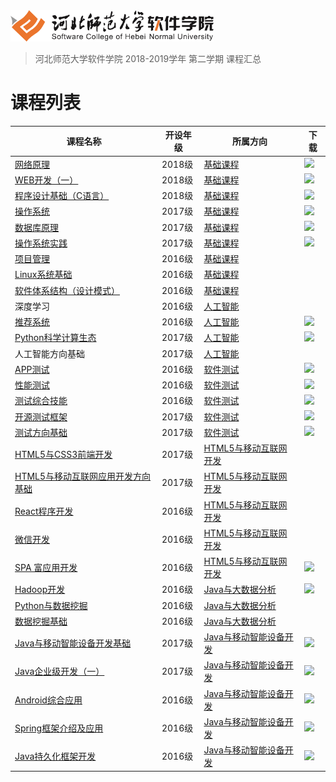 <img src="./image/logo.png" height="50" />

> 河北师范大学软件学院 2018-2019学年 第二学期 课程汇总

# 课程列表

|课程名称|开设年级|所属方向|下载|
|-------|-------|-------|-------|
|[网络原理](https://github.com/edu2act/course-NetWork/tree/2018-2019-2st) | 2018级 | [基础课程](./courses/基础课程) |[![](https://img.shields.io/badge/term-2018--2019--1st-9cf.svg)](https://github.com/edu2act/course-NetWork/releases/tag/2018-2019-2st) |
|[WEB开发（一）](https://github.com/edu2act/course-web1/tree/2018-2019-2st) | 2018级 | [基础课程](./courses/基础课程) |[![](https://img.shields.io/badge/term-2018--2019--1st-9cf.svg)](https://github.com/edu2act/course-web1/releases/tag/2018-2019-2st) |
|[程序设计基础（C语言）](https://github.com/edu2act/course-C/tree/2018-2019-2st) | 2018级 | [基础课程](./courses/基础课程) |[![](https://img.shields.io/badge/term-2018--2019--1st-9cf.svg)](https://github.com/edu2act/course-C/releases/tag/2018-2019-2st) |
|[操作系统](https://github.com/edu2act/course-OS/tree/2018-2019-2st) | 2017级 | [基础课程](./courses/基础课程) |[![](https://img.shields.io/badge/term-2018--2019--1st-9cf.svg)](https://github.com/edu2act/course-OS/releases/tag/2018-2019-2st) |
|[数据库原理](https://github.com/edu2act/course-DataBase/tree/2018-2019-2st) | 2017级 | [基础课程](./courses/基础课程) |[![](https://img.shields.io/badge/term-2018--2019--1st-9cf.svg)](https://github.com/edu2act/course-DataBase/releases/tag/2018-2019-2st) |
|[操作系统实践](https://github.com/edu2act/course-os-practice/tree/2018-2019-2st) | 2017级 | [基础课程](./courses/基础课程) |[![](https://img.shields.io/badge/term-2018--2019--1st-9cf.svg)](https://github.com/edu2act/course-os-practice/releases/tag/2018-2019-2st) |
|[项目管理](https://github.com/edu2act/course-IT-Project-Management/) | 2016级 | [基础课程](./courses/基础课程) | |
|[Linux系统基础](https://github.com/edu2act/course-linux-system/) | 2016级 | [基础课程](./courses/基础课程) | |
|[软件体系结构（设计模式）](https://github.com/edu2act/course-Software-architecture/) | 2016级 | [基础课程](./courses/基础课程) | |
|深度学习 | 2016级 | [人工智能](./courses/人工智能) | |
|[推荐系统](https://github.com/edu2act/course-Recommender-Systems/tree/2018-2019-2st) | 2016级 | [人工智能](./courses/人工智能) |[![](https://img.shields.io/badge/term-2018--2019--1st-9cf.svg)](https://github.com/edu2act/course-Recommender-Systems/releases/tag/2018-2019-2st) |
|[Python科学计算生态](https://github.com/edu2act/course-PySCE/tree/2018-2019-2st) |2017级 |[人工智能](./courses/人工智能) |[![](https://img.shields.io/badge/term-2018--2019--1st-9cf.svg)](https://github.com/edu2act/course-PySCE/releases/tag/2018-2019-2st) |
|人工智能方向基础 | 2017级 | [人工智能](./courses/人工智能) | |
|[APP测试](https://github.com/edu2act/course-APP-Testing/tree/2018-2019-2st) | 2016级 | [软件测试](./courses/软件测试) |[![](https://img.shields.io/badge/term-2018--2019--1st-9cf.svg)](https://github.com/edu2act/course-APP-Testing/releases/tag/2018-2019-2st) |
|[性能测试](https://github.com/edu2act/course-Load-Testing/tree/2018-2019-2st) | 2016级 | [软件测试](./courses/软件测试) |[![](https://img.shields.io/badge/term-2018--2019--1st-9cf.svg)](https://github.com/edu2act/course-Load-Testing/releases/tag/2018-2019-2st) |
|[测试综合技能](https://github.com/edu2act/course-testing-comprehensive-skill/tree/2018-2019-2st) | 2016级 | [软件测试](./courses/软件测试) |[![](https://img.shields.io/badge/term-2018--2019--1st-9cf.svg)](https://github.com/edu2act/course-testing-comprehensive-skill/releases/tag/2018-2019-2st) |
|[开源测试框架](https://github.com/edu2act/course-web-driver/tree/2018-2019-2st) | 2017级 | [软件测试](./courses/软件测试) |[![](https://img.shields.io/badge/term-2018--2019--1st-9cf.svg)](https://github.com/edu2act/course-web-driver/releases/tag/2018-2019-2st) |
|[测试方向基础](https://github.com/edu2act/course-JavaEE/tree/2018-2019-2st) | 2017级 | [软件测试](./courses/软件测试) |[![](https://img.shields.io/badge/term-2018--2019--1st-9cf.svg)](https://github.com/edu2act/course-JavaEE/releases/tag/2018-2019-2st) |
|[HTML5与CSS3前端开发](https://github.com/edu2act/course-HTML5-and-mobile-internet-development-fondation) | 2017级 | [HTML5与移动互联网开发](./courses/HTML5与移动互联网开发) | |
|[HTML5与移动互联网应用开发方向基础](https://github.com/edu2act/course-javascript-advanced) | 2017级 | [HTML5与移动互联网开发](./courses/HTML5与移动互联网开发) | |
|[React程序开发](https://github.com/edu2act/course-react) | 2016级 | [HTML5与移动互联网开发](./courses/HTML5与移动互联网开发) | |
|[微信开发](https://github.com/edu2act/course-wechat-and-miniprogram) | 2016级 | [HTML5与移动互联网开发](./courses/HTML5与移动互联网开发) | |
|[SPA 富应用开发](https://github.com/edu2act/course-spa/tree/2018-2019-2st) | 2016级 | [HTML5与移动互联网开发](./courses/HTML5与移动互联网开发) |[![](https://img.shields.io/badge/term-2018--2019--1st-9cf.svg)](https://github.com/edu2act/course-spa/releases/tag/2018-2019-2st) |
|[Hadoop开发](https://github.com/edu2act/course-Hadoop/tree/2018-2019-2st) | 2016级 | [Java与大数据分析](./courses/Java与大数据分析) |[![](https://img.shields.io/badge/term-2018--2019--1st-9cf.svg)](https://github.com/edu2act/course-Hadoop/releases/tag/2018-2019-2st) |
|[Python与数据挖掘](https://github.com/edu2act/course-Python/) | 2016级 | [Java与大数据分析](./courses/Java与大数据分析) | |
|[数据挖掘基础](https://github.com/edu2act/course-Fundamentals-of-data-mining/) | 2016级 | [Java与大数据分析](./courses/Java与大数据分析) | |
|[Java与移动智能设备开发基础](https://github.com/edu2act/course-android/tree/2018-2019-2st) | 2017级 | [Java与移动智能设备开发](./courses/Java与移动智能设备开发) |[![](https://img.shields.io/badge/term-2018--2019--1st-9cf.svg)](https://github.com/edu2act/course-android/releases/tag/2018-2019-2st) |
|[Java企业级开发（一）](https://github.com/edu2act/course-JavaEE/tree/2018-2019-2st) | 2017级 | [Java与移动智能设备开发](./courses/Java与移动智能设备开发) |[![](https://img.shields.io/badge/term-2018--2019--1st-9cf.svg)](https://github.com/edu2act/course-JavaEE/releases/tag/2018-2019-2st) |
|[Android综合应用](https://github.com/edu2act/course-Android-Integrated-Application/tree/2018-2019-2st) | 2016级 | [Java与移动智能设备开发](./courses/Java与移动智能设备开发) |[![](https://img.shields.io/badge/term-2018--2019--1st-9cf.svg)](https://github.com/edu2act/course-Android-Integrated-Application/releases/tag/2018-2019-2st) |
|[Spring框架介绍及应用](https://github.com/edu2act/course-spring/tree/2018-2019-2st) | 2016级 | [Java与移动智能设备开发](./courses/Java与移动智能设备开发) |[![](https://img.shields.io/badge/term-2018--2019--1st-9cf.svg)](https://github.com/edu2act/course-spring/releases/tag/2018-2019-2st) |
|[Java持久化框架开发](https://github.com/edu2act/course-hibernate/tree/2018-2019-2st) | 2016级 | [Java与移动智能设备开发](./courses/Java与移动智能设备开发) |[![](https://img.shields.io/badge/term-2018--2019--1st-9cf.svg)](https://github.com/edu2act/course-hibernate/releases/tag/2018-2019-2st) |

